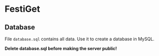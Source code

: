 # FestiGet

## Database

File `database.sql` contains all data. Use it to create a database in MySQL.

**Delete database.sql before making the server public!**
